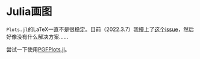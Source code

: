 Julia画图
======

`Plots.jl`的LaTeX一直不是很稳定。目前（2022.3.7）我撞上了[这个issue](https://github.com/JuliaPlots/Plots.jl/issues/3925)，然后好像没有什么解决方案……

尝试一下使用[PGFPlots.jl](https://nbviewer.org/github/JuliaTeX/PGFPlots.jl/blob/master/doc/PGFPlots.ipynb)。